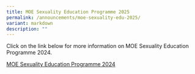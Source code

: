 ```yaml
---
title: MOE Sexuality Education Programme 2025
permalink: /announcements/moe-sexuality-edu-2025/
variant: markdown
description: ""
---
```

<p>Click on the link below for more information on<strong> </strong>MOE Sexuality
Education Programme 2024.</p>
<p></p>
<p><a href="/learning-at-sms/student-development/2024-moe-sexuality-education-programme/">MOE Sexuality Education Programme 2024</a>
</p>